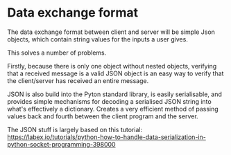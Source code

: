 # Data exchange format
The data exchange format between client and server will be simple
Json objects, which contain string values for the inputs a user gives.

This solves a number of problems.


Firstly, because there is only one object without nested objects,
verifying that a received message is a valid JSON object is an easy way to
verify that the client/server has received an entire message.

JSON is also build into the Pyton standard library, is easily serialisable,
and provides simple mechanisms for decoding a serialised JSON string into
what's effectively a dictionary. Creates a very efficient method of passing
values back and fourth between the client program and the server.

The JSON stuff is largely based on this tutorial:
https://labex.io/tutorials/python-how-to-handle-data-serialization-in-python-socket-programming-398000
